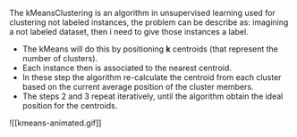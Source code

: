 The kMeansClustering is an algorithm in unsupervised learning used for clustering not labeled instances, the problem can be describe as: imagining a not labeled dataset, then i need to give those instances a label. 
- The kMeans will do this by positioning **k** centroids (that represent the number of clusters).
- Each instance then is associated to the nearest centroid.
- In these step the algorithm re-calculate the centroid from each cluster based on the current average position of the cluster members.
- The steps 2 and 3 repeat iteratively, until the algorithm obtain the ideal position for the centroids.

![[kmeans-animated.gif]]
